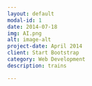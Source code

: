 ```yaml
---
layout: default
modal-id: 1
date: 2014-07-18
img: AI.png
alt: image-alt
project-date: April 2014
client: Start Bootstrap
category: Web Development
description: trains

---
```

